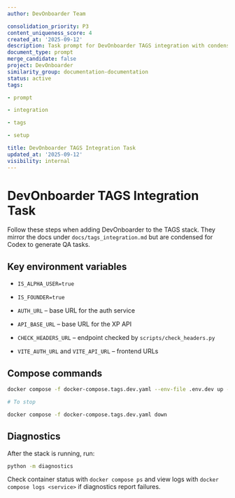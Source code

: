 ```yaml
---
author: DevOnboarder Team

consolidation_priority: P3
content_uniqueness_score: 4
created_at: '2025-09-12'
description: Task prompt for DevOnboarder TAGS integration with condensed setup instructions
document_type: prompt
merge_candidate: false
project: DevOnboarder
similarity_group: documentation-documentation
status: active
tags:

- prompt

- integration

- tags

- setup

title: DevOnboarder TAGS Integration Task
updated_at: '2025-09-12'
visibility: internal
---
```


# DevOnboarder TAGS Integration Task

Follow these steps when adding DevOnboarder to the TAGS stack. They mirror the docs under `docs/tags_integration.md` but are condensed for Codex to generate QA tasks.

## Key environment variables

- `IS_ALPHA_USER=true`

- `IS_FOUNDER=true`

- `AUTH_URL` – base URL for the auth service

- `API_BASE_URL` – base URL for the XP API

- `CHECK_HEADERS_URL` – endpoint checked by `scripts/check_headers.py`

- `VITE_AUTH_URL` and `VITE_API_URL` – frontend URLs

## Compose commands

```bash
docker compose -f docker-compose.tags.dev.yaml --env-file .env.dev up -d

# To stop

docker compose -f docker-compose.tags.dev.yaml down

```

## Diagnostics

After the stack is running, run:

```bash
python -m diagnostics

```

Check container status with `docker compose ps` and view logs with `docker compose logs <service>` if diagnostics report failures.
